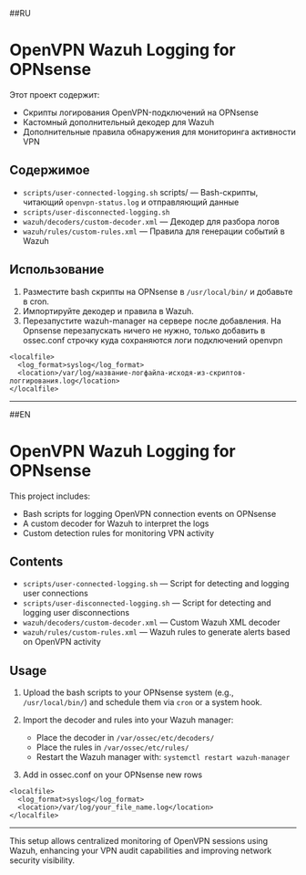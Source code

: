 ##RU

# OpenVPN Wazuh Logging for OPNsense

Этот проект содержит:

- Cкрипты логирования OpenVPN-подключений на OPNsense
- Кастомный дополнительный декодер для Wazuh
- Дополнительные правила обнаружения для мониторинга активности VPN

## Содержимое

- `scripts/user-connected-logging.sh`          scripts/ — Bash-скрипты, читающий `openvpn-status.log` и отправляющий данные
- `scripts/user-disconnected-logging.sh`
- `wazuh/decoders/custom-decoder.xml` — Декодер для разбора логов
- `wazuh/rules/custom-rules.xml` — Правила для генерации событий в Wazuh

## Использование

1. Разместите bash скрипты на OPNsense в `/usr/local/bin/` и добавьте в cron.
2. Импортируйте декодер и правила в Wazuh.
3. Перезапустите wazuh-manager на сервере после добавления. На Opnsense перезапускать ничего не нужно, только добавить в ossec.conf строчку куда сохраняются логи подключений openvpn

```
<localfile>
  <log_format>syslog</log_format>
  <location>/var/log/название-логфайла-исходя-из-скриптов-логгирования.log</location>
</localfile>
```




-------------------------------------------------------------------------------------------------------------------------------------------------------------------------------------
##EN
# OpenVPN Wazuh Logging for OPNsense

This project includes:

- Bash scripts for logging OpenVPN connection events on OPNsense
- A custom decoder for Wazuh to interpret the logs
- Custom detection rules for monitoring VPN activity

## Contents

- `scripts/user-connected-logging.sh` — Script for detecting and logging user connections
- `scripts/user-disconnected-logging.sh` — Script for detecting and logging user disconnections
- `wazuh/decoders/custom-decoder.xml` — Custom Wazuh XML decoder
- `wazuh/rules/custom-rules.xml` — Wazuh rules to generate alerts based on OpenVPN activity

## Usage

1. Upload the bash scripts to your OPNsense system (e.g., `/usr/local/bin/`) and schedule them via `cron` or a system hook.
2. Import the decoder and rules into your Wazuh manager:
   - Place the decoder in `/var/ossec/etc/decoders/`
   - Place the rules in `/var/ossec/etc/rules/`
   - Restart the Wazuh manager with: `systemctl restart wazuh-manager`

3. Add in ossec.conf on your OPNsense new rows

```
<localfile>
  <log_format>syslog</log_format>
  <location>/var/log/your_file_name.log</location>
</localfile>
```


---

This setup allows centralized monitoring of OpenVPN sessions using Wazuh, enhancing your VPN audit capabilities and improving network security visibility.
